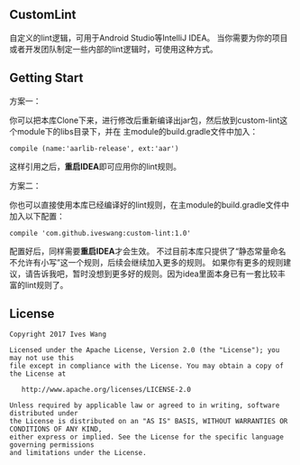 ## CustomLint
自定义的lint逻辑，可用于Android Studio等IntelliJ IDEA。
当你需要为你的项目或者开发团队制定一些内部的lint逻辑时，可使用这种方式。

## Getting Start
方案一：

你可以把本库Clone下来，进行修改后重新编译出jar包，然后放到custom-lint这个module下的libs目录下，并在
主module的build.gradle文件中加入：
```
compile (name:'aarlib-release', ext:'aar')
```
这样引用之后，**重启IDEA**即可应用你的lint规则。

方案二：

你也可以直接使用本库已经编译好的lint规则，在主module的build.gradle文件中加入以下配置：
```
compile 'com.github.iveswang:custom-lint:1.0'
```
配置好后，同样需要**重启IDEA**才会生效。
不过目前本库只提供了“静态常量命名不允许有小写”这一个规则，后续会继续加入更多的规则。
如果你有更多的规则建议，请告诉我吧，暂时没想到更多好的规则。因为idea里面本身已有一套比较丰富的lint规则了。

 ## License

```
Copyright 2017 Ives Wang

Licensed under the Apache License, Version 2.0 (the "License"); you may not use this
file except in compliance with the License. You may obtain a copy of the License at

   http://www.apache.org/licenses/LICENSE-2.0

Unless required by applicable law or agreed to in writing, software distributed under
the License is distributed on an "AS IS" BASIS, WITHOUT WARRANTIES OR CONDITIONS OF ANY KIND, 
either express or implied. See the License for the specific language governing permissions
and limitations under the License.